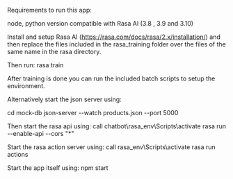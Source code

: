Requirements to run this app:

node, python version compatible with Rasa AI (3.8 , 3.9 and 3.10)

Install and setup Rasa AI (https://rasa.com/docs/rasa/2.x/installation/) and then replace the files included in the rasa_training folder over the files of the same name
in the rasa directory.

Then run:
rasa train

After training is done you can run the included batch scripts to setup the environment.

Alternatively start the json server using:

cd mock-db
json-server --watch products.json --port 5000

Then start the rasa api using:
call chatbot\rasa_env\Scripts\activate
rasa run --enable-api --cors "*"

Start the rasa action server using:
call rasa_env\Scripts\activate
rasa run actions

Start the app itself using:
npm start